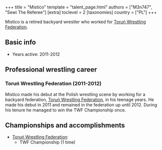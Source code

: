+++
title = "Mistico"
template = "talent_page.html"
authors = ["M3n747", "Sewi The Referee"]
[extra]
toclevel = 2
[taxonomies]
country = ["PL"]
+++

Mistico is a retired backyard wrestler who worked for [Toruń Wrestling Federation](@/o/twf.md).

## Basic info 

* Years active: 2011-2012

## Professional wrestling career

### Toruń Wrestling Federation (2011-2012)

Mistico made his debut at the Polish wrestling scene by working for a backyard federation, [Toruń Wrestling Federation](@/o/twf.md), in his teenage years. He made his debut in 2011 and remained in the federation up until 2012. During his tenure he managed to win the TWF Championship once.

## Championships and accomplishments

* [Toruń Wrestling Federation](@/o/twf.md):
  - TWF Championship (1 time)
